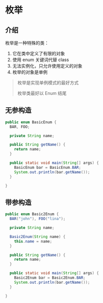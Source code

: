 # 枚举

## 介绍

枚举是一种特殊的类：

1. 它在类中定义了有限的对象
2. 使用 enum 关键词代替 class
3. 无法实例化，只允许使用定义的对象
4. 枚举的对象是单例

> 枚举是实现单例模式的最好方式
>
> 枚举类最好以 Enum 结尾

## 无参构造

```java
public enum BasicEnum {
  BAR, FOO;

  private String name;

  public String getName() {
    return name;
  }

  public static void main(String[] args) {
    BasicEnum bar = BasicEnum.BAR;
    System.out.println(bar.getName());
  }

}
```

## 带参构造

```java
public enum Basic2Enum {
  BAR("john"), FOO("lina");

  private String name;

  Basic2Enum(String name) {
    this.name = name;
  }

  public String getName() {
    return name;
  }

  public static void main(String[] args) {
    Basic2Enum bar = Basic2Enum.BAR;
    System.out.println(bar.getName());
  }

}
```

